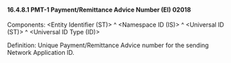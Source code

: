#### 16.4.8.1 PMT-1 Payment/Remittance Advice Number (EI) 02018

Components: &lt;Entity Identifier (ST)> ^ &lt;Namespace ID (IS)> ^ &lt;Universal ID (ST)> ^ &lt;Universal ID Type (ID)>

Definition: Unique Payment/Remittance Advice number for the sending Network Application ID.
